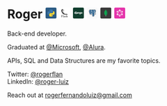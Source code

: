 # Roger <img src='./assets/python.svg' width='25px' />  <img src='./assets/flask.svg' width='25px' /> <img src='./assets/django.svg' width='25px' /> <img src='./assets/postgresql.svg' width='25px' /> <img src='./assets/mongodb.svg' width='25px' /> <img src='./assets/graphql.svg' width='25px' />

Back-end developer.

Graduated at [@Microsoft](https://www.microsoft.com/pt-br), [@Alura](https://www.alura.com.br/).

APIs, SQL and Data Structures are my favorite topics.

Twitter: [@rogerflan](https://twitter.com/rogerflan)  
LinkedIn: [@roger-luiz](http://linkedin.com/in/roger-luiz)

Reach out at [rogerfernandoluiz@gmail.com](mailto:rogerfernandoluiz@gmail.com)
